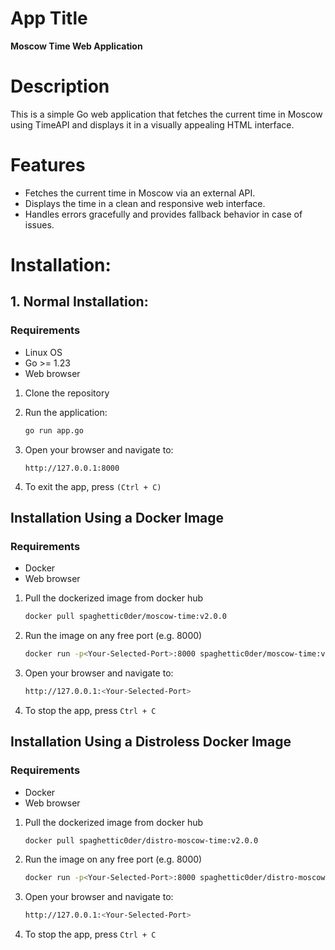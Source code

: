 # App Title
**Moscow Time Web Application**

# Description
This is a simple Go web application that fetches the current time in Moscow using TimeAPI and displays it in a visually appealing HTML interface.

# Features
- Fetches the current time in Moscow via an external API.
- Displays the time in a clean and responsive web interface.
- Handles errors gracefully and provides fallback behavior in case of issues.

# Installation:

## 1. Normal Installation:

### Requirements
- Linux OS
- Go >= 1.23
- Web browser

1. Clone the repository

2. Run the application:
   ```bash
   go run app.go
   ```

3. Open your browser and navigate to:
   ```
   http://127.0.0.1:8000
   ```

4. To exit the app, press ```(Ctrl + C)```

## Installation Using a Docker Image

### Requirements
- Docker
- Web browser

1. Pull the dockerized image from docker hub
   ```bash
   docker pull spaghettic0der/moscow-time:v2.0.0
   ```

2. Run the image on any free port (e.g. 8000)
   ```bash
   docker run -p<Your-Selected-Port>:8000 spaghettic0der/moscow-time:v2.0.0
   ```

3. Open your browser and navigate to:
   ```bash
   http://127.0.0.1:<Your-Selected-Port>
   ```

4. To stop the app, press ```Ctrl + C```

## Installation Using a Distroless Docker Image

### Requirements
- Docker
- Web browser

1. Pull the dockerized image from docker hub
   ```bash
   docker pull spaghettic0der/distro-moscow-time:v2.0.0
   ```

2. Run the image on any free port (e.g. 8000)
   ```bash
   docker run -p<Your-Selected-Port>:8000 spaghettic0der/distro-moscow-time:v2.0.0
   ```

3. Open your browser and navigate to:
   ```bash
   http://127.0.0.1:<Your-Selected-Port>
   ```

4. To stop the app, press ```Ctrl + C```